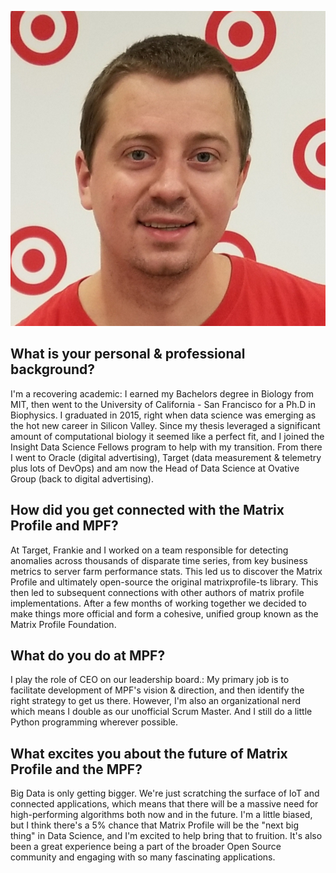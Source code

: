 ![Andrew Van Benschoten](/images/andrew.jpg)

## What is your personal & professional background?
I'm a recovering academic: I earned my Bachelors degree in Biology from MIT, then went to the University of California - San Francisco for a Ph.D in Biophysics. I graduated in 2015, right when data science was emerging as the hot new career in Silicon Valley. Since my thesis leveraged a significant amount of computational biology it seemed like a perfect fit, and I joined the Insight Data Science Fellows program to help with my transition. From there I went to Oracle (digital advertising), Target (data measurement & telemetry plus lots of DevOps) and am now the Head of Data Science at Ovative Group (back to digital advertising).

## How did you get connected with the Matrix Profile and MPF?
At Target, Frankie and I worked on a team responsible for detecting anomalies across thousands of disparate time series, from key business metrics to server farm performance stats. This led us to discover the Matrix Profile and ultimately open-source the original matrixprofile-ts library. This then led to subsequent connections with other authors of matrix profile implementations. After a few months of working together we decided to make things more official and form a cohesive, unified group known as the Matrix Profile Foundation.

## What do you do at MPF?
I play the role of CEO on our leadership board.: My primary job is to facilitate development of MPF's vision & direction, and then identify the right strategy to get us there. However, I'm also an organizational nerd which means I double as our unofficial Scrum Master. And I still do a little Python programming wherever possible.

## What excites you about the future of Matrix Profile and the MPF?
Big Data is only getting bigger. We're just scratching the surface of IoT and connected applications, which means that there will be a massive need for high-performing algorithms both now and in the future. I'm a little biased, but I think there's a 5% chance that Matrix Profile will be the "next big thing" in Data Science, and I'm excited to help bring that to fruition. It's also been a great experience being a part of the broader Open Source community and engaging with so many fascinating applications.